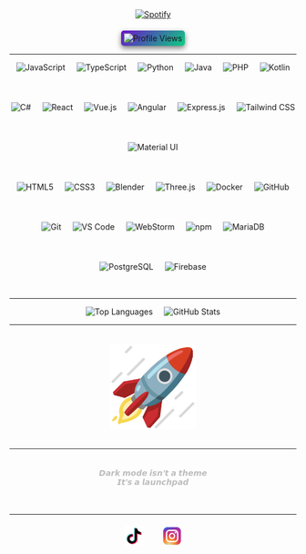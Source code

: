 &nbsp;<div align="center">
  [![Spotify](https://novatorem.vercel.app/api/spotify?background_color=0d1117&border_color=ffffff)](https://open.spotify.com/user/omnitenebris)
</div>
<div align="center" style="margin-top: 20px;">
  <img src="https://komarev.com/ghpvc/?username=YourUsername&color=blue&style=for-the-badge" alt="Profile Views" style="border-radius: 5px; padding: 5px; background: linear-gradient(135deg, #6a11cb, #0dce82); box-shadow: 0 4px 10px rgba(0, 0, 0, 0.5);" />
  <!-- <div style="font-size: 30px; margin-top: 5px;"></div>
</div> -->

---

<p align="center" style="display: flex; justify-content: center; flex-wrap: wrap; gap: 20px;">
  <img src="https://cdn.jsdelivr.net/gh/devicons/devicon/icons/javascript/javascript-original.svg" height="50" alt="JavaScript"/>
  <img src="https://cdn.jsdelivr.net/gh/devicons/devicon/icons/typescript/typescript-original.svg" height="50" alt="TypeScript"/>
  <img src="https://cdn.jsdelivr.net/gh/devicons/devicon/icons/python/python-original.svg" height="50" alt="Python"/>
  <img src="https://cdn.jsdelivr.net/gh/devicons/devicon/icons/java/java-original.svg" height="50" alt="Java"/>
  <img src="https://cdn.jsdelivr.net/gh/devicons/devicon/icons/php/php-original.svg" height="50" alt="PHP"/>
  <img src="https://cdn.jsdelivr.net/gh/devicons/devicon/icons/kotlin/kotlin-original.svg" height="50" alt="Kotlin"/>
  <img src="https://cdn.jsdelivr.net/gh/devicons/devicon/icons/csharp/csharp-original.svg" height="50" alt="C#"/>
  <img src="https://cdn.jsdelivr.net/gh/devicons/devicon/icons/react/react-original.svg" height="50" alt="React"/>
  <img src="https://cdn.jsdelivr.net/gh/devicons/devicon/icons/vuejs/vuejs-original.svg" height="50" alt="Vue.js"/>
  <img src="https://cdn.jsdelivr.net/gh/devicons/devicon/icons/angularjs/angularjs-original.svg" height="50" alt="Angular"/>
  <img src="https://cdn.jsdelivr.net/gh/devicons/devicon/icons/express/express-original.svg" height="50" alt="Express.js"/>
  <img src="https://upload.wikimedia.org/wikipedia/commons/d/d5/Tailwind_CSS_Logo.svg" height="50" alt="Tailwind CSS"/>
  <img src="https://cdn.jsdelivr.net/gh/devicons/devicon/icons/materialui/materialui-original.svg" height="50" alt="Material UI"/>
</p>

<p align="center" style="display: flex; justify-content: center; flex-wrap: wrap; gap: 20px; margin-top: 20px;">
  <img src="https://cdn.jsdelivr.net/gh/devicons/devicon/icons/html5/html5-original.svg" height="50" alt="HTML5"/>
  <img src="https://cdn.jsdelivr.net/gh/devicons/devicon/icons/css3/css3-original.svg" height="50" alt="CSS3"/>
  <img src="https://cdn.jsdelivr.net/gh/devicons/devicon/icons/blender/blender-original.svg" height="50" alt="Blender"/>
  <img src="https://cdn.jsdelivr.net/gh/devicons/devicon/icons/threejs/threejs-original.svg" height="50" alt="Three.js"/>
  <img src="https://cdn.jsdelivr.net/gh/devicons/devicon/icons/docker/docker-original.svg" height="50" alt="Docker"/>
  <img src="https://cdn.jsdelivr.net/gh/devicons/devicon/icons/github/github-original.svg" height="50" alt="GitHub"/>
  <img src="https://cdn.jsdelivr.net/gh/devicons/devicon/icons/git/git-original.svg" height="50" alt="Git"/>
  <img src="https://cdn.jsdelivr.net/gh/devicons/devicon/icons/vscode/vscode-original.svg" height="50" alt="VS Code"/>
  <img src="https://cdn.jsdelivr.net/gh/devicons/devicon/icons/webstorm/webstorm-original.svg" height="50" alt="WebStorm"/>
  <img src="https://cdn.jsdelivr.net/gh/devicons/devicon/icons/npm/npm-original-wordmark.svg" height="50" alt="npm"/>
  <img src="https://cdn.jsdelivr.net/gh/devicons/devicon/icons/mariadb/mariadb-original.svg" height="50" alt="MariaDB"/>
  <img src="https://cdn.jsdelivr.net/gh/devicons/devicon/icons/postgresql/postgresql-original.svg" height="50" alt="PostgreSQL"/>
  <img src="https://cdn.jsdelivr.net/gh/devicons/devicon/icons/firebase/firebase-plain.svg" height="50" alt="Firebase"/>
</p>





---

<p align="center">
  <img src="https://github-readme-stats.vercel.app/api/top-langs/?username=paulp111&theme=dark&layout=compact" height="165" alt="Top Languages">
  &nbsp;&nbsp;&nbsp;
  <img src="https://github-readme-stats.vercel.app/api?username=paulp111&show_icons=true&theme=dark" height="165" alt="GitHub Stats">
</p>



---

<p align="center">
  <img src="https://raw.githubusercontent.com/paulp111/paulp111/main/assets/rocket.gif" alt="Heart" style="width: 150px; height: auto; margin-top: 20px;"/>
</p>

<div align="center" style="margin-top: 30px; padding: 20px; border-top: 1px solid #2e2e2e;">
  <p style="color:#bdbdbd; font-size:14px; font-family:'Verdana', sans-serif; font-style:italic; font-weight: bold;">
    𝘿𝙖𝙧𝙠 𝙢𝙤𝙙𝙚 𝙞𝙨𝙣’𝙩 𝙖 𝙩𝙝𝙚𝙢𝙚
    <br>𝙄𝙩’𝙨 𝙖 𝙡𝙖𝙪𝙣𝙘𝙝𝙥𝙖𝙙
  </p>
</div>

---

<div align="center" style="margin-top: 20px; font-family: 'Verdana', sans-serif; font-size: 20px; color: #bdbdbd; display: flex; justify-content: center; align-items: center; gap: 10px;">
  <!--  <span>Follow me </span> -->
 <!-- <a href="https://www.tiktok.com/@yourusername" target="_blank" style="text-decoration: none;"> -->
<img src="https://raw.githubusercontent.com/paulp111/paulp111/main/assets/tiktok.svg" height="35" alt="TikTok" style="vertical-align: middle;"/>
  <!-- <a href="https://www.instagram.com/yourusername" target="_blank" style="text-decoration: none;">-->
&nbsp;&nbsp;
<img src="https://raw.githubusercontent.com/paulp111/paulp111/main/assets/insta.svg" height="35" alt="Instagram" style="vertical-align: middle;"/>

</div>


